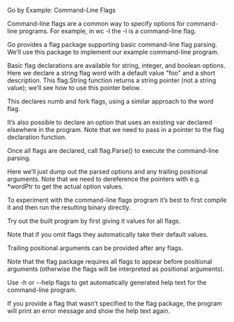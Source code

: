 Go by Example: Command-Line Flags

Command-line flags are a common way to specify options for command-line programs. For example, in wc -l the -l is a command-line flag.


Go provides a flag package supporting basic command-line flag parsing. We’ll use this package to implement our example command-line program.
	


Basic flag declarations are available for string, integer, and boolean options. Here we declare a string flag word with a default value "foo" and a short description. This flag.String function returns a string pointer (not a string value); we’ll see how to use this pointer below.
	


This declares numb and fork flags, using a similar approach to the word flag.
	


It’s also possible to declare an option that uses an existing var declared elsewhere in the program. Note that we need to pass in a pointer to the flag declaration function.
	


Once all flags are declared, call flag.Parse() to execute the command-line parsing.
	


Here we’ll just dump out the parsed options and any trailing positional arguments. Note that we need to dereference the pointers with e.g. *wordPtr to get the actual option values.
	



To experiment with the command-line flags program it’s best to first compile it and then run the resulting binary directly.
	


Try out the built program by first giving it values for all flags.
	

Note that if you omit flags they automatically take their default values.
	



Trailing positional arguments can be provided after any flags.
	


Note that the flag package requires all flags to appear before positional arguments (otherwise the flags will be interpreted as positional arguments).
	



Use -h or --help flags to get automatically generated help text for the command-line program.
	


If you provide a flag that wasn’t specified to the flag package, the program will print an error message and show the help text again.